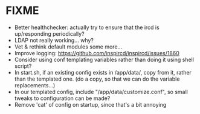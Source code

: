 # FIXME

* Better healthchecker: actually try to ensure that the ircd is up/responding periodically?
* LDAP not really working... why?
* Vet & rethink default modules some more...
* Improve logging: https://github.com/inspircd/inspircd/issues/1860
* Consider using conf templating variables rather than doing it using shell script?
* In start.sh, if an existing config exists in /app/data/, copy from it, rather than the templated one.
  (do a copy, so that we can do the variable replacements...)
* In our templated config, include "/app/data/customize.conf", so small tweaks to configuration can be made?
* Remove 'cat' of config on startup, since that's a bit annoying
